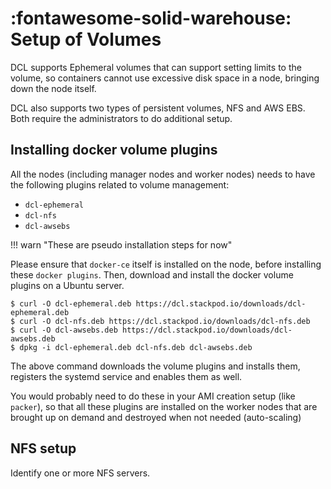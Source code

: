 # :fontawesome-solid-warehouse:  Setup of Volumes

DCL supports Ephemeral volumes that can support setting limits to the volume, so containers cannot use excessive disk space in a node,
bringing down the node itself.

DCL also supports two types of persistent volumes, NFS and AWS EBS. Both require the administrators to do additional setup.

## Installing docker volume plugins

All the nodes (including manager nodes and worker nodes) needs to have the following plugins related to volume management:

*  `dcl-ephemeral`
*  `dcl-nfs`
*  `dcl-awsebs`

!!! warn "These are pseudo installation steps for now"

Please ensure that `docker-ce` itself is installed on the node, before installing these `docker plugins`. Then, download and install the 
docker volume plugins on a Ubuntu server.
```console
$ curl -O dcl-ephemeral.deb https://dcl.stackpod.io/downloads/dcl-ephemeral.deb
$ curl -O dcl-nfs.deb https://dcl.stackpod.io/downloads/dcl-nfs.deb
$ curl -O dcl-awsebs.deb https://dcl.stackpod.io/downloads/dcl-awsebs.deb
$ dpkg -i dcl-ephemeral.deb dcl-nfs.deb dcl-awsebs.deb
```
The above command downloads the volume plugins and installs them, registers the systemd service and enables them as well.

You would probably need to do these in your AMI creation setup (like `packer`), so that all these plugins are installed on the worker nodes
that are brought up on demand and destroyed when not needed (auto-scaling)

## NFS setup

Identify one or more NFS servers.
